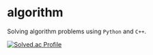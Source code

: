 # algorithm
Solving algorithm problems using `Python` and `C++`.
<p>
  
[![Solved.ac Profile](http://mazassumnida.wtf/api/v2/generate_badge?boj=lyhhh0320)](https://solved.ac/lyhhh0320/)

</p>
